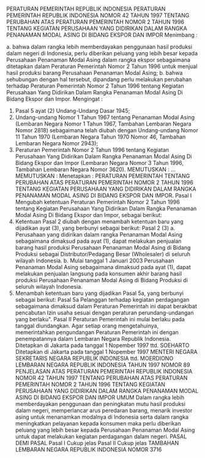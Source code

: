  PERATURAN PEMERINTAH REPUBLIK INDONESIA PERATURAN PEMERINTAH REPUBLIK INDONESIA NOMOR 42 TAHUN 1997 TENTANG PERUBAHAN ATAS PERATURAN PEMERINTAH NOMOR 2 TAHUN 1996 TENTANG KEGIATAN PERUSAHAAN YANG DIDIRIKAN DALAM RANGKA PENANAMAN MODAL ASING DI BIDANG EKSPOR DAN IMPOR
Menimbang :

a. bahwa dalam rangka lebih memberdayakan penggunaan hasil produksi dalam negeri di Indonesia, perlu diberikan peluang yang lebih besar kepada Perusahaan Penanaman Modal Asing dalam rangka ekspor sebagaimana ditetapkan dalam Peraturan Pemerintah Nomor 2 Tahun 1996 untuk menjual hasil produksi barang Perusahaan Penanaman Modal Asing;
b. bahwa sehubungan dengan hal tersebut, dipandang perlu melakukan perubahan terhadap Peraturan Pemerintah Nomor 2 Tahun 1996 tentang Kegiatan Perusahaan Yang Didirikan Dalam Rangka Penanaman Modal Asing Di Bidang Ekspor dan Impor.
Mengingat :

1. Pasal 5 ayat (2) Undang-Undang Dasar 1945;
2. Undang-undang Nomor 1 Tahun 1967 tentang Penanaman Modal Asing (Lembaran Negara Nomor 1 Tahun 1967, Tambahan Lembaran Negara Nomor 2818) sebagaimana telah diubah dengan Undang-undang Nomor 11 Tahun 1970 (Lembaran Negara Tahun 1970 Nomor 46, Tambahan Lembaran Negara Nomor 2943);
3. Peraturan Pemerintah Nomor 2 Tahun 1996 tentang Kegiatan Perusahaan Yang Didirikan Dalam Rangka Penanaman Modal Asing Di Bidang Ekspor dan Impor (Lembaran Negara Nomor 3 Tahun 1996, Tambahan Lembaran Negara Nomor 3620).
MEMUTUSKAN :
 …
MEMUTUSKAN :
 Menetapkan : PERATURAN PEMERINTAH TENTANG PERUBAHAN ATAS PERATURAN PEMERINTAH NOMOR 2 TAHUN 1996 TENTANG KEGIATAN PERUSAHAAN YANG DIDIRIKAN DALAM RANGKA PENANAMAN MODAL ASING DI BIDANG EKSPOR DAN IMPOR.
Pasal I
Mengubah ketentuan Peraturan Pemerintah Nomor 2 Tahun 1996 tentang Kegiatan Perusahaan Yang Didirikan Dalam Rangka Penanaman Modal Asing Di Bidang Ekspor dan Impor, sebagai berikut:
1. Ketentuan Pasal 2 diubah dengan menambah ketentuan baru yang dijadikan ayat (3), yang berbunyi sebagai berikut:
Pasal 2
(3) a. Perusahaan yang didirikan dalam rangka Penanaman Modal Asing sebagaimana dimaksud pada ayat (1), dapat melakukan penjualan barang hasil produksi Perusahaan Penanaman Modal Asing di Bidang Produksi sebagai Distributor/Pedagang Besar (Wholesaler) di seluruh wilayah Indonesia.
b. Mulai tanggal 1 Januari 2003 Perusahaan Penanaman Modal Asing sebagaimana dimaksud pada ayat (1), dapat melakukan penjualan langsung pada konsumen akhir barang hasil produksi Perusahaan Penanaman Modal Asing di Bidang Produksi di seluruh wilayah Indonesia.
2. Menambah ketentuan baru yang dijadikan Pasal 5a, yang berbunyi sebagai berikut: Pasal 5a Pelanggan terhadap kegiatan perdagangan sebagaimana dimaksud dalam Peraturan Pemerintah ini dapat berakibat pencabutan Izin usaha sesuai dengan peraturan perundang-undangan yang berlaku".
Pasal II
Peraturan Pemerintah ini mulai berlaku pada tanggal diundangkan.
Agar setiap orang mengetahuinya, memerintahkan pengundangan Peraturan Pemerintah ini dengan penempatannya dalam Lembaran Negara Republik Indonesia. Ditetapkan di Jakarta pada tanggal 1 Nopember 1997 ttd. SOEHARTO Ditetapkan di Jakarta pada tanggal 1 Nopember 1997 MENTERI NEGARA SEKRETARIS NEGARA REPUBLIK INDONESIA ttd. MOERDIONO LEMBARAN NEGARA REPUBLIK INDONESIA TAHUN 1997 NOMOR 89 PENJELASAN ATAS PERATURAN PEMERINTAH REPUBLIK INDONESIA NOMOR 42 TAHUN 1997 TENTANG PERUBAHAN ATAS PERATURAN PEMERINTAH NOMOR 2 TAHUN 1996 TENTANG KEGIATAN PERUSAHAAN YANG DIDIRIKAN DALAM RANGKA PENANAMAN MODAL ASING DI BIDANG EKSPOR DAN IMPOR UMUM Dalam rangka lebih memberdayakan penggunaan dan peningkatan mutu hasil produksi dalam negeri, memperlancar arus peredaran barang, menarik investor asing untuk menanamkan modalnya di Indonesia serta dalam rangka meningkatkan pelayanan kepada konsumen maka perlu diberikan peluang yang lebih besar kepada Perusahaan Penanaman Modal Asing untuk dapat melakukan kegiatan perdagangan dalam negeri. PASAL DEMI PASAL
Pasal I
Cukup jelas
Pasal II
Cukup jelas TAMBAHAN LEMBARAN NEGARA REPUBLIK INDONESIA NOMOR 3716